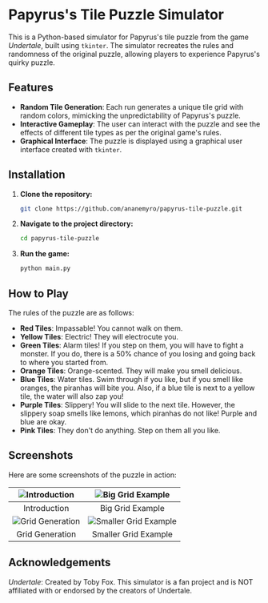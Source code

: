 # Papyrus's Tile Puzzle Simulator

This is a Python-based simulator for Papyrus's tile puzzle from the game *Undertale*, built using `tkinter`.
The simulator recreates the rules and randomness of the original puzzle, allowing players to experience Papyrus's
quirky puzzle.

## Features

- **Random Tile Generation**: Each run generates a unique tile grid with random colors, mimicking the unpredictability
of Papyrus's puzzle.
- **Interactive Gameplay**: The user can interact with the puzzle and see the effects of different tile types as per
the original game's rules.
- **Graphical Interface**: The puzzle is displayed using a graphical user interface created with `tkinter`.

## Installation

1. **Clone the repository:**
   ```bash
   git clone https://github.com/ananemyro/papyrus-tile-puzzle.git
   
2. **Navigate to the project directory:**
   ```bash
   cd papyrus-tile-puzzle

3. **Run the game:**
   ```bash
   python main.py

## How to Play
The rules of the puzzle are as follows:

- **Red Tiles**: Impassable! You cannot walk on them.
- **Yellow Tiles**: Electric! They will electrocute you.
- **Green Tiles**: Alarm tiles! If you step on them, you will have to fight a monster. If you do, there is a 50% chance
of you losing and going back to where you started from.
- **Orange Tiles**: Orange-scented. They will make you smell delicious.
- **Blue Tiles**: Water tiles. Swim through if you like, but if you smell like oranges, the piranhas will bite you. Also, if
a blue tile is next to a yellow tile, the water will also zap you!
- **Purple Tiles**: Slippery! You will slide to the next tile. However, the slippery soap smells like lemons, which piranhas
do not like! Purple and blue are okay.
- **Pink Tiles**: They don't do anything. Step on them all you like.

## Screenshots

Here are some screenshots of the puzzle in action:

|       ![Introduction](images/intro.png)        |     ![Big Grid Example](images/big_grid.png)     |
|:----------------------------------------------:|:------------------------------------------------:|
|                  Introduction                  |                 Big Grid Example                 |
| ![Grid Generation](images/grid_generation.png) | ![Smaller Grid Example](images/smaller_grid.png) |
|                Grid Generation                 |               Smaller Grid Example               |

## Acknowledgements
*Undertale*: Created by Toby Fox. This simulator is a fan project and is NOT affiliated with or endorsed by the creators 
of Undertale.